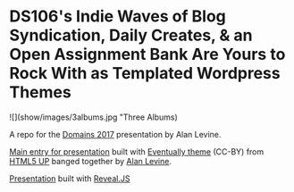# DS106's Indie Waves of Blog Syndication, Daily Creates, & an Open Assignment Bank Are Yours to Rock With as Templated Wordpress Themes

![](show/images/3albums.jpg "Three Albums)

A repo for the [Domains 2017](http://domains.reclaimhosting.com/) presentation by Alan Levine.

[Main entry for presentation](http://cogdog.github.io/ds106indie/) built with [Eventually theme](https://html5up.net/eventually) (CC-BY) from [HTML5 UP](http://html5up.net) banged together by [Alan Levine](http://cog.dog).

[Presentation](http://cogdog.github.io/ds106indie/show/) built with [Reveal.JS](http://lab.hakim.se/reveal-js/)